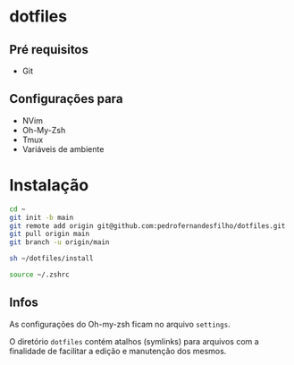 # dotfiles

## Pré requisitos

- Git

## Configurações para
- NVim
- Oh-My-Zsh
- Tmux
- Variáveis de ambiente

# Instalação
```bash
cd ~
git init -b main
git remote add origin git@github.com:pedrofernandesfilho/dotfiles.git
git pull origin main
git branch -u origin/main
```

```bash
sh ~/dotfiles/install
```

```bash
source ~/.zshrc
```

## Infos

As configurações do Oh-my-zsh ficam no arquivo `settings`.

O diretório `dotfiles` contém atalhos (symlinks) para arquivos com a finalidade de facilitar a edição e manutenção dos mesmos.
